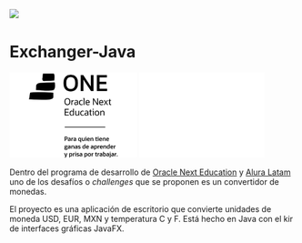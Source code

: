 ![](./assets/exchangerONE.gif)

# Exchanger-Java

<img src="./assets/one.png" height="150px" alt="Logo ONE"/>
<img src="./assets/alura.png" height="150px" alt="alura logo" />


Dentro del programa de desarrollo de [Oracle Next Education](https://www.oracle.com/mx/education/oracle-next-education/) y 
[Alura Latam](https://www.aluracursos.com/) uno de los desafíos o _challenges_ que se proponen
es un convertidor de monedas.

El proyecto es una aplicación de escritorio que convierte unidades
de moneda USD, EUR, MXN y temperatura C y F. Está hecho en Java con
el kir de interfaces gráficas JavaFX.